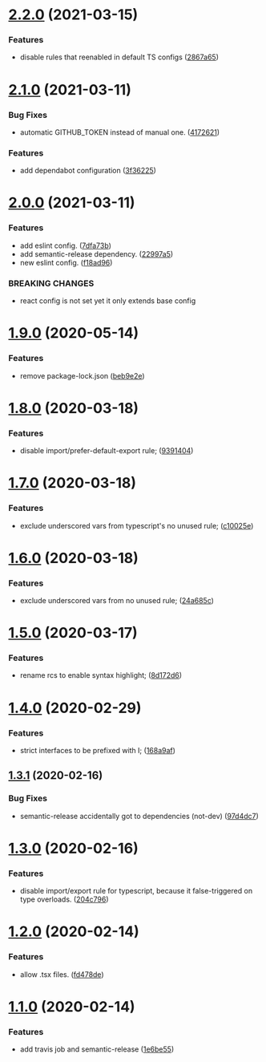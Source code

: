 # [2.2.0](https://github.com/xobotyi/eslint-config/compare/v2.1.0...v2.2.0) (2021-03-15)


### Features

* disable rules that reenabled in default TS configs ([2867a65](https://github.com/xobotyi/eslint-config/commit/2867a652bc1dc1f71658b1d1f53c8be907206bf7))

# [2.1.0](https://github.com/xobotyi/eslint-config/compare/v2.0.0...v2.1.0) (2021-03-11)


### Bug Fixes

* automatic GITHUB_TOKEN instead of manual one. ([4172621](https://github.com/xobotyi/eslint-config/commit/41726210914120ac4741925f5dfe2af002e619fc))


### Features

* add dependabot configuration ([3f36225](https://github.com/xobotyi/eslint-config/commit/3f36225fd876421260614d3b5bfac229c615819d))

# [2.0.0](https://github.com/xobotyi/eslint-config/compare/v1.9.0...v2.0.0) (2021-03-11)


### Features

* add eslint config. ([7dfa73b](https://github.com/xobotyi/eslint-config/commit/7dfa73b5ad7043536cc59a1156b58f3877130ff6))
* add semantic-release dependency. ([22997a5](https://github.com/xobotyi/eslint-config/commit/22997a5e6d1d92c06aec7f4148a3313a5cc1d037))
* new eslint config. ([f18ad96](https://github.com/xobotyi/eslint-config/commit/f18ad96b0c1db134ca8f382bf194989dbaf47060))


### BREAKING CHANGES

* react config is not set yet it only extends base config

# [1.9.0](https://github.com/xobotyi/preset-eslint/compare/v1.8.0...v1.9.0) (2020-05-14)


### Features

* remove package-lock.json ([beb9e2e](https://github.com/xobotyi/preset-eslint/commit/beb9e2e9bede86d1662324bf2b131490ae2697dd))

# [1.8.0](https://github.com/xobotyi/preset-eslint/compare/v1.7.0...v1.8.0) (2020-03-18)


### Features

* disable import/prefer-default-export rule; ([9391404](https://github.com/xobotyi/preset-eslint/commit/93914049ad85edac487ae8cd8473ea520601cd5a))

# [1.7.0](https://github.com/xobotyi/preset-eslint/compare/v1.6.0...v1.7.0) (2020-03-18)


### Features

* exclude underscored vars from typescript's no unused rule; ([c10025e](https://github.com/xobotyi/preset-eslint/commit/c10025e459ae92f8af98efaacb9739acf3b773f6))

# [1.6.0](https://github.com/xobotyi/preset-eslint/compare/v1.5.0...v1.6.0) (2020-03-18)


### Features

* exclude underscored vars from no unused rule; ([24a685c](https://github.com/xobotyi/preset-eslint/commit/24a685ce5780b27d1e7b34998b2e5367f6a42182))

# [1.5.0](https://github.com/xobotyi/preset-eslint/compare/v1.4.0...v1.5.0) (2020-03-17)


### Features

* rename rcs to enable syntax highlight; ([8d172d6](https://github.com/xobotyi/preset-eslint/commit/8d172d6ff9a9b1b7ecd42a5d84f15a83a01072f1))

# [1.4.0](https://github.com/xobotyi/preset-eslint/compare/v1.3.1...v1.4.0) (2020-02-29)


### Features

* strict interfaces to be prefixed with I; ([168a9af](https://github.com/xobotyi/preset-eslint/commit/168a9af584fa323ceb8dab088da66dc43156de7c))

## [1.3.1](https://github.com/xobotyi/preset-eslint/compare/v1.3.0...v1.3.1) (2020-02-16)


### Bug Fixes

* semantic-release accidentally got to dependencies (not-dev) ([97d4dc7](https://github.com/xobotyi/preset-eslint/commit/97d4dc73305fca169442d3450cc5b19a21ea03fc))

# [1.3.0](https://github.com/xobotyi/preset-eslint/compare/v1.2.0...v1.3.0) (2020-02-16)


### Features

* disable import/export rule for typescript, because it false-triggered on type overloads. ([204c796](https://github.com/xobotyi/preset-eslint/commit/204c7961baa3b91a26aa680c6cc2623d2b7d9007))

# [1.2.0](https://github.com/xobotyi/preset-eslint/compare/v1.1.0...v1.2.0) (2020-02-14)


### Features

* allow .tsx files. ([fd478de](https://github.com/xobotyi/preset-eslint/commit/fd478de7e8b1b5d0219eae53dbe389b51f05fb4f))

# [1.1.0](https://github.com/xobotyi/preset-eslint/compare/v1.0.6...v1.1.0) (2020-02-14)


### Features

* add travis job and semantic-release ([1e6be55](https://github.com/xobotyi/preset-eslint/commit/1e6be55cf0bcac671b9106cf8bcce18f61dc34e7))
